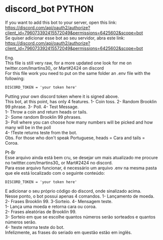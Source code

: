 # discord_bot PYTHON
If you want to add this bot to your server, open this link: https://discord.com/api/oauth2/authorize?client_id=796073392415572049&permissions=6425602&scope=bot  
Se quiser adicionar esse bot ao seu servidor, abra este link: https://discord.com/api/oauth2/authorize?client_id=796073392415572049&permissions=6425602&scope=bot


Eng.  
This file is still very raw, for a more updated one look for me on twitter.com/lmartins30_ or Mart#2424 on discord    
For this file work you need to put on the same folder an .env file with the following:   
  
    DISCORD_TOKEN = 'your token here'   

Putting your own discord token where it is signed above.  
This bot, at this point, has only 4 features. 1- Coin toss. 2- Random Brooklin 99 phrase. 3- Poll. 4- Test Message.  
1- Throw a coin and return heads or tails.  
2- Some random Brooklin 99 phrases.  
3- Poll where you can choose how many numbers will be picked and how many will be in the poll  
4- !Teste returns teste from the bot.  
Obs. For those who don't speak Portuguese, heads = Cara and tails = Coroa.

Pt-Br  
Esse arquivo ainda está bem cru, se desejar um mais atualizado me procure no twittter.com/lmartins30_ or Mart#2424 no discord.  
Para esse arquivo funcionar, é necessário um arquivo .env na mesma pasta que ele está localizado com o seguinte conteúdo:

    DISCORD_TOKEN = 'your token here' 

E adicionar o seu próprio código do discord, onde sinalizado acima.  
Nesse ponto, o bot possui apenas 4 comandos. 1- Lançamento de moeda. 2- Frases Brooklin 99. 3-Sorteio. 4- Mensagem teste.  
1- Lança uma moeda e retorna cara ou coroa.  
2- Frases aleatórias de Brooklin 99.  
3- Sorteio em que se escolhe quantos números serão sorteados e quantos números serão.  
4- !teste retorna teste do bot.  
Infelizmente, as frases do seriado em questão estão em inglês.  
